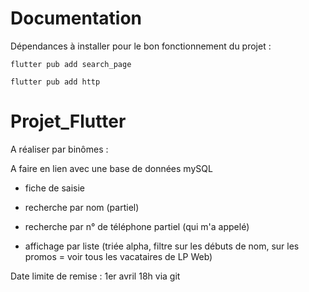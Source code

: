 # Documentation

Dépendances à installer pour le bon fonctionnement du projet : 
```
flutter pub add search_page
```

```
flutter pub add http
```

# Projet_Flutter

A réaliser par binômes :

A faire en lien avec une base de données mySQL

- fiche de saisie

- recherche par nom (partiel)

- recherche par n° de téléphone partiel (qui m'a appelé)

- affichage par liste (triée alpha, filtre sur les débuts de nom, sur les promos = voir tous les vacataires de LP Web)



Date limite de remise : 1er avril 18h via git

